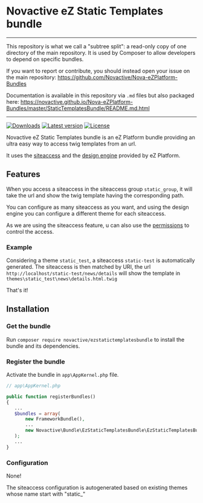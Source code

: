 # Novactive eZ Static Templates bundle

----

This repository is what we call a "subtree split": a read-only copy of one directory of the main repository. 
It is used by Composer to allow developers to depend on specific bundles.

If you want to report or contribute, you should instead open your issue on the main repository: https://github.com/Novactive/Nova-eZPlatform-Bundles

Documentation is available in this repository via `.md` files but also packaged here: https://novactive.github.io/Nova-eZPlatform-Bundles/master/StaticTemplatesBundle/README.md.html

----

[![Downloads](https://img.shields.io/packagist/dt/novactive/ezstatictemplatesbundle.svg?style=flat-square)](https://packagist.org/packages/novactive/ezstatictemplatesbundle)
[![Latest version](https://img.shields.io/github/release/Novactive/NovaeZStaticTemplatesBundle.svg?style=flat-square)](https://github.com/Novactive/NovaeZStaticTemplatesBundle/releases)
[![License](https://img.shields.io/packagist/l/novactive/ezseobundle.svg?style=flat-square)](LICENSE)

Novactive eZ Static Templates bundle is an eZ Platform bundle providing an ultra easy way to access twig templates from an url.

It uses the [siteaccess](https://doc.ezplatform.com/en/latest/guide/siteaccess/) and the [design engine](https://doc.ezplatform.com/en/latest/guide/design_engine/) provided by eZ Platform.

## Features

When you access a siteaccess in the siteaccess group `static_group`, it will take the url and show the twig template having the corresponding path.

You can configure as many siteaccess as you want, and using the design engine you can configure a different theme for each siteaccess.

As we are using the siteaccess feature, u can also use the [permissions](https://doc.ezplatform.com/en/latest/guide/permissions/) to control the access.

### Example

Considering a theme `static_test`, a siteaccess `static-test` is automatically generated. The siteaccess is then matched by URI, the url `http://localhost/static-test/news/details` will show the template in `themes\static_test\news\details.html.twig`

That's it!

## Installation

### Get the bundle

Run `composer require novactive/ezstatictemplatesbundle` to install the bundle and its dependencies.

### Register the bundle

Activate the bundle in `app\AppKernel.php` file.

```php
// app\AppKernel.php

public function registerBundles()
{
   ...
   $bundles = array(
       new FrameworkBundle(),
       ...
       new Novactive\Bundle\EzStaticTemplatesBundle\EzStaticTemplatesBundle(),
   );
   ...
}
```

### Configuration

None!

The siteaccess configuration is autogenerated based on existing themes whose name start with "static_"
